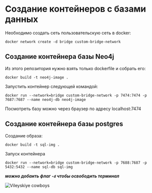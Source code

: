 # Создание контейнеров с базами данных

Необходимо создать сеть пользовательскую сеть в docker:

```
docker network create -d bridge custom-bridge-network
```

## Создание контейнера базы Neo4j

Из этого репозитория нужно взять только dockerfile и собрать его: 

```
docker build -t neo4j-image .
```

Запустить контейнер следующей командой: 

```
docker run --network=bridge custom-bridge-network -p 7474:7474 -p 7687:7687 --name neo4j-db neo4j-image
```

Посмотреть базу можно через браузер по адресу localhost:7474

## Создание контейнера базы postgres

Создание образа:

```
docker build -t sql-img .
```

Запуск контейнера

```
docker run --network=bridge custom-bridge-network -p 7688:7687 -p 5432:5432 --name sql-db sql-img
```

**_можно добаить флаг `-d` чтобы освободить терминал_**


<img src="https://i.scdn.co/image/ab67616d0000b2730ce52f4ba340a1e459e6a978" Title="Vileyskiye cowboys">
